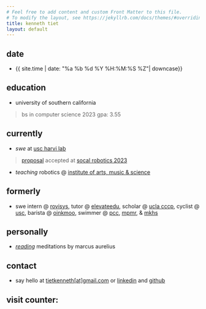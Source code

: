 ```yaml
---
# Feel free to add content and custom Front Matter to this file.
# To modify the layout, see https://jekyllrb.com/docs/themes/#overriding-theme-defaults
title: kenneth tiet
layout: default
---
```

 
## date
- {{ site.time | date: "%a %b %d %Y %H:%M:%S %Z"| downcase}}

## education
- university of southern california
> bs in computer science 2023 gpa: 3.55

<!-- - 2020 Pasadena City College
> AA in Computer Science GPA: 3.94 -->

## currently
- *swe* at [usc harvi lab](https://sites.usc.edu/culbertson/)
> [proposal](https://bpb-us-e2.wpmucdn.com/sites.uci.edu/dist/2/5230/files/2023/09/64_SCR_23_Kenneth_Tiet.pdf) accepted at [socal robotics 2023](https://sites.uci.edu/scr2023/)
- *teaching* robotics @ [institute of arts, music & science](http://www.iams-usa.org)

## formerly
- swe intern @ [rovisys](https://www.rovisys.com), tutor @ [elevateedu](https://elevateedu.com/), scholar @ [ucla cccp](https://www.aap.ucla.edu/units/cccp/), cyclist @ [usc](https://usccycling.com/), barista @ [oinkmoo](https://oinkmooteabar.square.site/), swimmer @ [pcc](https://pcclancers.com/sports/mswimdive/index), [mpmr](https://www.gomotionapp.com/team/campmr/page/home), & [mkhs](https://www.mkhs.org/)

## personally
- [*reading*](/reading.html) meditations by marcus aurelius
<!-- - [*writing*](/notes.html) notes for myself -->

## contact
- say hello at [tietkenneth\[at\]gmail.com](mailto:tietkenneth@gmail.com) or [linkedin](https://www.linkedin.com/in/kennethtiet) and [github](https://www.github.com/kennethtiet)

## visit counter: <script type="text/javascript" src="//counter.websiteout.com/js/2/5/0/0"></script>

